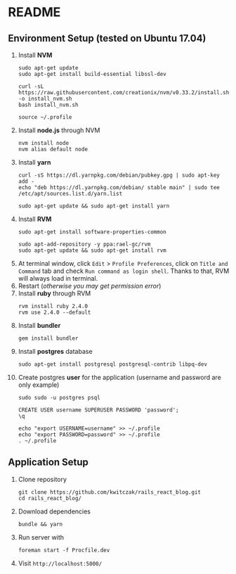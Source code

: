 # README

## Environment Setup (tested on Ubuntu 17.04)
1. Install **NVM**
    ```
    sudo apt-get update
    sudo apt-get install build-essential libssl-dev
    
    curl -sL https://raw.githubusercontent.com/creationix/nvm/v0.33.2/install.sh -o install_nvm.sh
    bash install_nvm.sh
    
    source ~/.profile
    ```
1. Install **node.js** through NVM
    ```
    nvm install node
    nvm alias default node
    ```
1. Install **yarn**
    ```
    curl -sS https://dl.yarnpkg.com/debian/pubkey.gpg | sudo apt-key add -
    echo "deb https://dl.yarnpkg.com/debian/ stable main" | sudo tee /etc/apt/sources.list.d/yarn.list
    
    sudo apt-get update && sudo apt-get install yarn
    ```
1. Install **RVM**
    ```
    sudo apt-get install software-properties-common
    
    sudo apt-add-repository -y ppa:rael-gc/rvm
    sudo apt-get update && sudo apt-get install rvm
    ```
1. At terminal window, click `Edit` > `Profile Preferences`, click on `Title and Command` tab
 and check `Run command as login shell`. Thanks to that, RVM will always load in terminal.
1. Restart (*otherwise you may get permission error*)
1. Install **ruby** through RVM
    ```
    rvm install ruby 2.4.0
    rvm use 2.4.0 --default
    ```
1. Install **bundler**
    ```
    gem install bundler
    ```
1. Install **postgres** database
    ```
    sudo apt-get install postgresql postgresql-contrib libpq-dev
    ```
1. Create postgres **user** for the application (username and password are only example)
    ```
    sudo sudo -u postgres psql
    
    CREATE USER username SUPERUSER PASSWORD 'password';
    \q
    
    echo "export USERNAME=username" >> ~/.profile
    echo "export PASSWORD=password" >> ~/.profile
    . ~/.profile
    ```

## Application Setup
1. Clone repository
    ```
    git clone https://github.com/kwitczak/rails_react_blog.git
    cd rails_react_blog/
    ```
1. Download dependencies
    ```
    bundle && yarn
    ```
1. Run server with
    ```
    foreman start -f Procfile.dev
    ```
1. Visit `http://localhost:5000/`